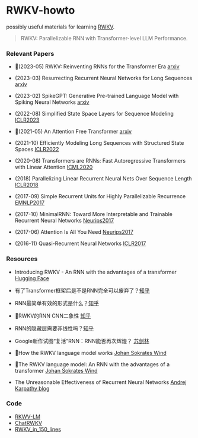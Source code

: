 # RWKV-howto

possibly useful materials for learning [RWKV](https://github.com/BlinkDL/RWKV-LM).

> RWKV: Parallelizable RNN with Transformer-level LLM Performance.

### Relevant Papers

- :star2:(2023-05) RWKV: Reinventing RNNs for the Transformer Era [arxiv]()
- (2023-03) Resurrecting Recurrent Neural Networks for Long Sequences [arxiv](https://arxiv.org/abs/2303.06349)

- (2023-02) SpikeGPT: Generative Pre-trained Language Model with Spiking Neural Networks [arxiv](https://arxiv.org/abs/2302.13939)
- (2022-08) Simplified State Space Layers for Sequence Modeling [ICLR2023](https://openreview.net/forum?id=Ai8Hw3AXqks)

- :star2:(2021-05) An Attention Free Transformer [arxiv](https://arxiv.org/abs/2105.14103)

- (2021-10) Efficiently Modeling Long Sequences with Structured State Spaces [ICLR2022](https://arxiv.org/abs/2111.00396) 

- (2020-08) Transformers are RNNs: Fast Autoregressive Transformers with Linear Attention [ICML2020](https://arxiv.org/abs/2006.16236)
- (2018) Parallelizing Linear Recurrent Neural Nets Over Sequence Length [ICLR2018](https://openreview.net/forum?id=HyUNwulC-)
- (2017-09) Simple Recurrent Units for Highly Parallelizable Recurrence [EMNLP2017](https://arxiv.org/abs/1709.02755)
- (2017-10) MinimalRNN: Toward More Interpretable and Trainable Recurrent Neural Networks [Neurips2017](https://arxiv.org/abs/1711.06788)
- (2017-06) Attention Is All You Need [Neurips2017](https://arxiv.org/abs/1706.03762)
- (2016-11) Quasi-Recurrent Neural Networks [ICLR2017](https://arxiv.org/abs/1611.01576)

### Resources

- Introducing RWKV - An RNN with the advantages of a transformer [Hugging Face](https://huggingface.co/blog/rwkv)
- 有了Transformer框架后是不是RNN完全可以废弃了？[知乎](https://www.zhihu.com/question/302392659/answer/2954997969)
- RNN最简单有效的形式是什么？[知乎](https://zhuanlan.zhihu.com/p/616357772)
- :star2:RWKV的RNN CNN二象性 [知乎](https://zhuanlan.zhihu.com/p/614311961)
- RNN的隐藏层需要非线性吗？[知乎](https://zhuanlan.zhihu.com/p/615672175)
- Google新作试图“复活”RNN：RNN能否再次辉煌？ [苏剑林](https://kexue.fm/archives/9554)
- :star2:How the RWKV language model works [Johan Sokrates Wind](https://www.mn.uio.no/math/english/people/aca/johanswi/index.html)

- :star2:The RWKV language model: An RNN with the advantages of a transformer [Johan Sokrates Wind](https://johanwind.github.io/2023/03/23/rwkv_overview.html)
- The Unreasonable Effectiveness of Recurrent Neural Networks [Andrej Karpathy blog](http://karpathy.github.io/2015/05/21/rnn-effectiveness/)

### Code

- [RKWV-LM](https://github.com/BlinkDL/RWKV-LM)
- [ChatRWKV](https://github.com/BlinkDL/ChatRWKV)
- [RWKV_in_150_lines](https://github.com/BlinkDL/ChatRWKV/blob/main/RWKV_in_150_lines.py)

